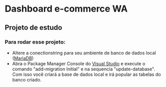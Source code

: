# Dashboard e-commerce WA
  ## Projeto de estudo

  ### Para rodar esse projeto:
  - Altere a conectionstring para seu ambiente de banco de dados local ([MariaDB](https://mariadb.org/))
  - Abra o Package Manager Console do [Visual Studio](https://visualstudio.microsoft.com/pt-br/vs/community/) e execute o comando "add-migration Initial" e na sequencia "update-database".
  Com isso você criará a base de dados local e irá popular as tabelas do banco criado.

